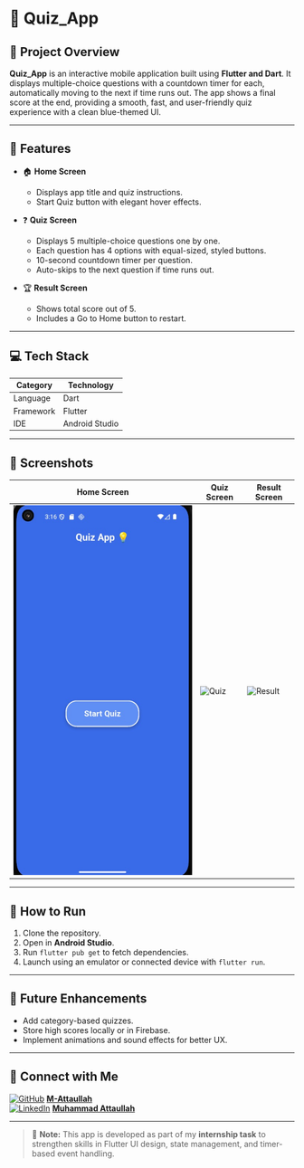 # 📱 Quiz_App

## 🚀 Project Overview

**Quiz_App** is an interactive mobile application built using **Flutter and Dart**. It displays multiple-choice questions with a countdown timer for each, automatically moving to the next if time runs out. The app shows a final score at the end, providing a smooth, fast, and user-friendly quiz experience with a clean blue-themed UI.

---

## 🌟 Features

- 🏠 **Home Screen**
  - Displays app title and quiz instructions.
  - Start Quiz button with elegant hover effects.

- ❓ **Quiz Screen**
  - Displays 5 multiple-choice questions one by one.
  - Each question has 4 options with equal-sized, styled buttons.
  - 10-second countdown timer per question.
  - Auto-skips to the next question if time runs out.

- 🏆 **Result Screen**
  - Shows total score out of 5.
  - Includes a Go to Home button to restart.

---

## 💻 Tech Stack

| **Category** | **Technology** |
|--------------|----------------|
| Language     | Dart           |
| Framework    | Flutter        |
| IDE          | Android Studio |

---

## 📸 Screenshots

| Home Screen | Quiz Screen | Result Screen |
|-------------|-------------|---------------|
| ![Home](screenshots/Home_Screen.jpg) | ![Quiz](screenshots/quiz.png) | ![Result](screenshots/result.png) |

---

## 📝 How to Run

1. Clone the repository.
2. Open in **Android Studio**.
3. Run `flutter pub get` to fetch dependencies.
4. Launch using an emulator or connected device with `flutter run`.

---

## 🔮 Future Enhancements

- Add category-based quizzes.
- Store high scores locally or in Firebase.
- Implement animations and sound effects for better UX.

---

## 🤝 Connect with Me

[![GitHub](https://img.shields.io/badge/GitHub-000?logo=github&logoColor=white)](https://github.com/M-Attaullah) [**M-Attaullah**](https://github.com/M-Attaullah)  
[![LinkedIn](https://img.shields.io/badge/LinkedIn-0077B5?logo=linkedin&logoColor=white)](https://www.linkedin.com/in/muhammad-attaullah-705764333/) [**Muhammad Attaullah**](https://www.linkedin.com/in/muhammad-attaullah-705764333/)

---

> 🚀 **Note:** This app is developed as part of my **internship task** to strengthen skills in Flutter UI design, state management, and timer-based event handling.

